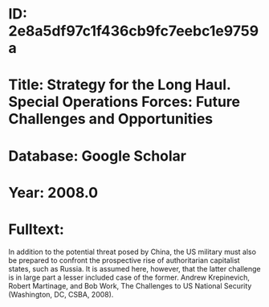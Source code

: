 # ID: 2e8a5df97c1f436cb9fc7eebc1e9759a
# Title: Strategy for the Long Haul. Special Operations Forces: Future Challenges and Opportunities
# Database: Google Scholar
# Year: 2008.0
# Fulltext:
In addition to the potential threat posed by China, the US military must also be prepared to confront the prospective rise of authoritarian capitalist states, such as Russia.
It is assumed here, however, that the latter challenge is in large part a lesser included case of the former.
Andrew Krepinevich, Robert Martinage, and Bob Work, The Challenges to US National Security (Washington, DC, CSBA, 2008).